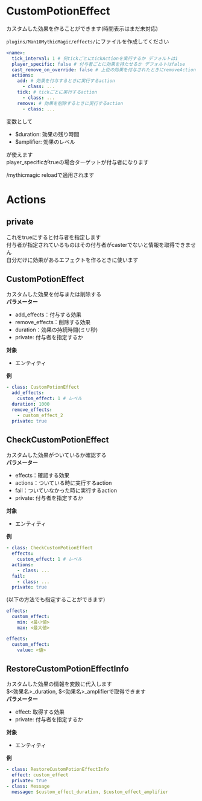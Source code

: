 # CustomPotionEffect
カスタムした効果を作ることができます(時間表示はまだ未対応)

`plugins/Man10MythicMagic/effects/`にファイルを作成してください
```yaml
<name>:
  tick_interval: 1 # 何tickごとにtickActionを実行するか デフォルトは1
  player_specific: false # 付与者ごとに効果を持たせるか デフォルトはfalse
  cast_remove_on_override: false # 上位の効果を付与されたときにremoveActionを実行するか デフォルトはfalse
  actions:
    add: # 効果を付与するときに実行するaction
      - class: ...
    tick: # tickごとに実行するaction
      - class: ...
    remove: # 効果を削除するときに実行するaction
      - class: ...
```
変数として
- $duration: 効果の残り時間
- $amplifier: 効果のレベル

が使えます\
player_specificがtrueの場合ターゲットが付与者になります

/mythicmagic reloadで適用されます

# Actions

## private
これをtrueにすると付与者を指定します\
付与者が指定されているものはその付与者がcasterでないと情報を取得できません\
自分だけに効果があるエフェクトを作るときに使います

## CustomPotionEffect
カスタムした効果を付与または削除する\
**パラメーター**
- add_effects：付与する効果
- remove_effects：削除する効果
- duration：効果の持続時間(ミリ秒)
- private: 付与者を指定するか

**対象**
- エンティティ

**例**
```yaml
- class: CustomPotionEffect
  add_effects:
    custom_effect: 1 # レベル
  duration: 1000
  remove_effects:
    - custom_effect_2
  private: true
```

## CheckCustomPotionEffect
カスタムした効果がついているか確認する\
**パラメーター**
- effects：確認する効果
- actions：ついている時に実行するaction
- fail：ついていなかった時に実行するaction
- private: 付与者を指定するか

**対象**
- エンティティ

**例**
```yaml
- class: CheckCustomPotionEffect
  effects:
    custom_effect: 1 # レベル
  actions:
    - class: ...
  fail:
    - class: ...
  private: true
```
(以下の方法でも指定することができます)
```yaml
effects:
  custom_effect:
    min: <最小値>
    max: <最大値>
```
```yaml
effects:
  custom_effect:
    value: <値>
```

## RestoreCustomPotionEffectInfo
カスタムした効果の情報を変数に代入します\
$<効果名>_duration, $<効果名>_amplifierで取得できます\
**パラメーター**
- effect: 取得する効果
- private: 付与者を指定するか

**対象**
- エンティティ

**例**
```yaml
- class: RestoreCustomPotionEffectInfo
  effect: custom_effect
  private: true
- class: Message
  message: $custom_effect_duration, $custom_effect_amplifier
```